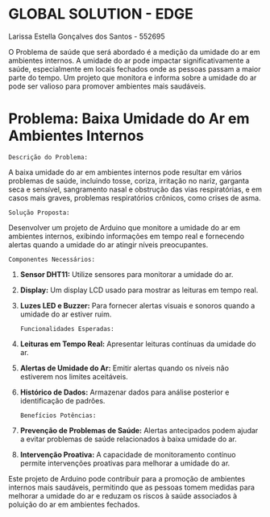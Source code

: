 # GLOBAL SOLUTION - EDGE

Larissa Estella Gonçalves dos Santos - 552695

O Problema de saúde que será abordado é a medição da umidade do ar em ambientes internos. A umidade do ar pode impactar significativamente a saúde, especialmente em locais fechados onde as pessoas passam a maior parte do tempo. Um projeto que monitora e informa sobre a umidade do ar pode ser valioso para promover ambientes mais saudáveis. 

# Problema: Baixa Umidade do Ar em Ambientes Internos
    Descrição do Problema:

A baixa umidade do ar em ambientes internos pode resultar em vários problemas de saúde, incluindo tosse, coriza, irritação no nariz, garganta seca e sensível, sangramento nasal e obstrução das vias respiratórias, e em casos mais graves, problemas respiratórios crônicos, como crises de asma. 

    Solução Proposta:

Desenvolver um projeto de Arduino que monitore a umidade do ar em ambientes internos, exibindo informações em tempo real e fornecendo alertas quando a umidade do ar atingir níveis preocupantes.

    Componentes Necessários:

1. **Sensor DHT11:** Utilize sensores para monitorar a umidade do ar. 
   
2. **Display:** Um display LCD usado para mostrar as leituras em tempo real.

3. **Luzes LED e Buzzer:** Para fornecer alertas visuais e sonoros quando a umidade do ar estiver ruim.

       Funcionalidades Esperadas:

1. **Leituras em Tempo Real:** Apresentar leituras contínuas da umidade do ar.

2. **Alertas de Umidade do Ar:** Emitir alertas quando os níveis não estiverem nos limites aceitáveis.

3. **Histórico de Dados:** Armazenar dados para análise posterior e identificação de padrões.

       Benefícios Potências:

1. **Prevenção de Problemas de Saúde:** Alertas antecipados podem ajudar a evitar problemas de saúde relacionados à baixa umidade do ar.

3. **Intervenção Proativa:** A capacidade de monitoramento contínuo permite intervenções proativas para melhorar a umidade do ar.

Este projeto de Arduino pode contribuir para a promoção de ambientes internos mais saudáveis, permitindo que as pessoas tomem medidas para melhorar a umidade do ar e reduzam os riscos à saúde associados à poluição do ar em ambientes fechados.

